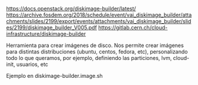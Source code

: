 https://docs.openstack.org/diskimage-builder/latest/
https://archive.fosdem.org/2018/schedule/event/vai_diskimage_builder/attachments/slides/2199/export/events/attachments/vai_diskimage_builder/slides/2199/diskimage_builder_V005.pdf
https://gitlab.cern.ch/cloud-infrastructure/diskimage-builder

Herramienta para crear imágenes de disco.
Nos permite crear imágenes para distintas distribuciones (ubuntu, centos, fedora, etc), personalizando todo lo que queramos, por ejemplo, definiendo las particiones, lvm, cloud-init, usuarios, etc


Ejemplo en diskimage-builder.image.sh
